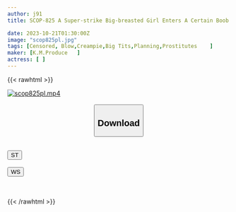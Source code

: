 ```yaml
---
author: j91
title: SCOP-825 A Super-strike Big-breasted Girl Enters A Certain Boob Pub In Tokyo Where It Is Strictly Forbidden Not Only To Have Sex, But Also To Have Sex With Her! ! I Sucked And Massaged Her Breasts, And Secretly Put An Aphrodisiac On Them So That I Wouldn't Find Out, And The Sensitivity Increased And My Pussy Juice Leaked Out And It Was Like A Carnival! ! God-friendly Service That Obediently Responds Even When Taken Out Of The Store.

date: 2023-10-21T01:30:00Z
image: "scop825pl.jpg"
tags: [Censored, Blow,Creampie,Big Tits,Planning,Prostitutes	]
maker: [K.M.Produce   ]
actress: [ ]
---
```



{{< rawhtml >}}

<div class="video" data-videoid="rDL4GKQOO0I8W8">
    <a href="javascript:;">
        <img src="https://my.j91.asia/posts/scop825pl/scop825pl.jpg" width="WIDTH" height="HEIGHT" alt="scop825pl.mp4" loading="lazy">
    </a>
</div>

<script type="text/javascript" src="https://j91.asia/asset/on-demand-st.js"></script>

<br>
  <link rel="stylesheet" href="https://j91.asia/asset/bs5.css">
  
  <center>
  <button class="btn btn-primary" type="button" data-bs-toggle="collapse" data-bs-target=".multi-collapse" aria-expanded="false" aria-controls="multiCollapseExample1 multiCollapseExample2"><h2>Download</h2></button></center>
</p>
<div class="row">
  <div class="col">
    <div class="collapse multi-collapse" id="multiCollapseExample1">
      <div class="card card-body">
	      	      <br>
<div class="buttons">  
<a href="https://streamtape.to/v/rDL4GKQOO0I8W8"><button class="btn-hover color-3"><i class="fa fa-download"></i> ST</button></a></div>
    </div>
  </div>
</div>
  <div class="col">
    <div class="collapse multi-collapse" id="multiCollapseExample2">
      <div class="card card-body">
	      <br>
<div class="buttons">
    <a href="https://wolfstream.tv/58mdkdel60bd"><button class="btn-hover color-9"><i class="fa fa-download"></i> WS</button></a></div>
<br><br>
      </div>
    </div>
  </div>
</div>

{{< /rawhtml >}}
